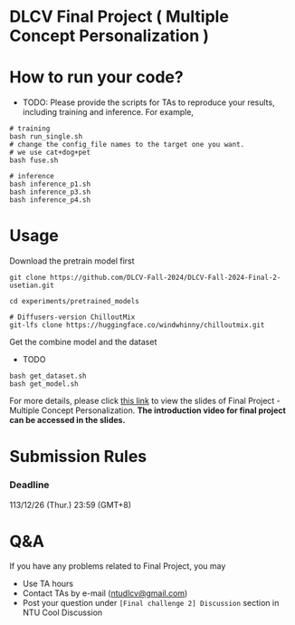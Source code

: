 # DLCV Final Project ( Multiple Concept Personalization )

# How to run your code?
* TODO: Please provide the scripts for TAs to reproduce your results, including training and inference. For example, 

```shell script=
# training
bash run_single.sh
# change the config_file names to the target one you want.
# we use cat+dog+pet
bash fuse.sh

# inference
bash inference_p1.sh
bash inference_p3.sh
bash inference_p4.sh
```

# Usage
Download the pretrain model first
```shell script=
git clone https://github.com/DLCV-Fall-2024/DLCV-Fall-2024-Final-2-usetian.git

cd experiments/pretrained_models

# Diffusers-version ChilloutMix
git-lfs clone https://huggingface.co/windwhinny/chilloutmix.git
```
Get the combine model and the dataset
- TODO
```shell script=
bash get_dataset.sh
bash get_model.sh
```


For more details, please click [this link](https://docs.google.com/presentation/d/1eeXx_dL0OgkDn9_lhXnimTHrE6OYvAiiVOBwo2CTVOQ/edit?usp=sharing) to view the slides of Final Project - Multiple Concept Personalization. **The introduction video for final project can be accessed in the slides.**

# Submission Rules
### Deadline
113/12/26 (Thur.) 23:59 (GMT+8)
    
# Q&A
If you have any problems related to Final Project, you may
- Use TA hours
- Contact TAs by e-mail ([ntudlcv@gmail.com](mailto:ntudlcv@gmail.com))
- Post your question under `[Final challenge 2] Discussion` section in NTU Cool Discussion
